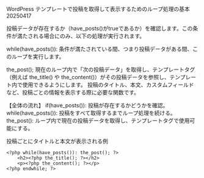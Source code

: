 WordPress テンプレートで投稿を取得して表示するためのループ処理の基本　20250417


<?php if(have_posts()):
         while(have_posts()):
               the_post();
?>
<?php endwhile;
      else:
?>
<?php endif; ?>


<?php if(have_posts()): ?>
投稿データが存在するか（have_posts()がtrueであるか）を確認します。この条件が満たされる場合にのみ、以下の処理が実行されます。

while(have_posts()):
条件が満たされている間、つまり投稿データがある間、このループを実行します。

the_post();
現在のループ内で「次の投稿データ」を取得し、テンプレートタグ（例えば the_title() や the_content()）がその投稿データを参照し、テンプレート内で使用できるようにします。
投稿のタイトル、本文、カスタムフィールドなど、投稿ごとの情報を表示する際に必要な関数です。




【全体の流れ】
if(have_posts()): 投稿が存在するかどうかを確認。
while(have_posts()): 投稿をすべて取得するまでループ処理を続ける。
the_post(): ループ内で現在の投稿データを取得し、テンプレートタグで使用可能にする。

投稿ごとにタイトルと本文が表示される例

<?php if(have_posts()): ?>
    <?php while(have_posts()): the_post(); ?>
        <h2><?php the_title(); ?></h2>
        <p><?php the_content(); ?></p>
    <?php endwhile; ?>
<?php endif; ?>